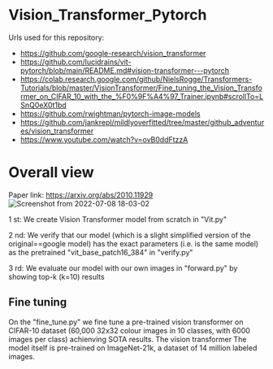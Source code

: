 # Vision_Transformer_Pytorch

Urls used for this repository:
* https://github.com/google-research/vision_transformer
* https://github.com/lucidrains/vit-pytorch/blob/main/README.md#vision-transformer---pytorch
* https://colab.research.google.com/github/NielsRogge/Transformers-Tutorials/blob/master/VisionTransformer/Fine_tuning_the_Vision_Transformer_on_CIFAR_10_with_the_%F0%9F%A4%97_Trainer.ipynb#scrollTo=LSnQ0eX0t1bd
* https://github.com/rwightman/pytorch-image-models
* https://github.com/jankrepl/mildlyoverfitted/tree/master/github_adventures/vision_transformer
* https://www.youtube.com/watch?v=ovB0ddFtzzA



# Overall view
Paper link: https://arxiv.org/abs/2010.11929
![Screenshot from 2022-07-08 18-03-02](https://user-images.githubusercontent.com/65830412/178019085-2bd0ea6f-bccf-4ae9-ba28-38d3ff637d14.png)

1 st: We create Vision Transformer model from scratch in "Vit.py"

2 nd: We verify that our model (which is a slight simplified version of the original==google model) has the exact parameters (i.e. is the same model) as the pretrained "vit_base_patch16_384" in "verify.py"

3 rd: We evaluate our model with our own images in "forward.py" by showing top-k (k=10) results

##  Fine tuning 
On the "fine_tune.py" we fine tune a pre-trained vision transformer on CIFAR-10 dataset (60,000 32x32 colour images in 10 classes, with 6000 images per class) achienving SOTA results. The vision transformer The model itself is pre-trained on ImageNet-21k, a dataset of 14 million labeled images.  
